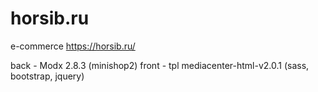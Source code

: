 # horsib.ru
e-commerce
https://horsib.ru/

back - Modx 2.8.3 (minishop2)
front - tpl mediacenter-html-v2.0.1 (sass, bootstrap, jquery)
